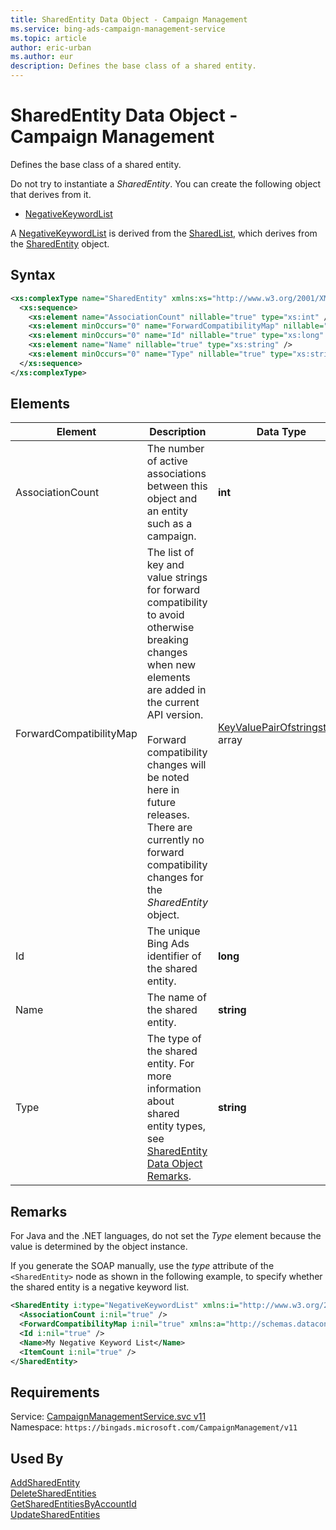 ```yaml
---
title: SharedEntity Data Object - Campaign Management
ms.service: bing-ads-campaign-management-service
ms.topic: article
author: eric-urban
ms.author: eur
description: Defines the base class of a shared entity.
---
```

# SharedEntity Data Object - Campaign Management
Defines the base class of a shared entity.

Do not try to instantiate a *SharedEntity*. You can create the following object that derives from it.
-   [NegativeKeywordList](../campaign-management-service/negativekeywordlist.md)  

A [NegativeKeywordList](../campaign-management-service/negativekeywordlist.md) is derived from the [SharedList](../campaign-management-service/sharedlist.md), which derives from the [SharedEntity](../campaign-management-service/sharedentity.md) object.

## Syntax
```xml
<xs:complexType name="SharedEntity" xmlns:xs="http://www.w3.org/2001/XMLSchema">
  <xs:sequence>
    <xs:element name="AssociationCount" nillable="true" type="xs:int" />
    <xs:element minOccurs="0" name="ForwardCompatibilityMap" nillable="true" type="q85:ArrayOfKeyValuePairOfstringstring" xmlns:q85="http://schemas.datacontract.org/2004/07/System.Collections.Generic" />
    <xs:element minOccurs="0" name="Id" nillable="true" type="xs:long" />
    <xs:element name="Name" nillable="true" type="xs:string" />
    <xs:element minOccurs="0" name="Type" nillable="true" type="xs:string" />
  </xs:sequence>
</xs:complexType>
```

## <a name="elements"></a>Elements

|Element|Description|Data Type|
|-----------|---------------|-------------|
|<a name="associationcount"></a>AssociationCount|The number of active associations between this object and an entity such as a campaign.|**int**|
|<a name="forwardcompatibilitymap"></a>ForwardCompatibilityMap|The list of key and value strings for forward compatibility to avoid otherwise breaking changes when new elements are added in the current API version.<br /><br /> Forward compatibility changes will be noted here in future releases. There are currently no forward compatibility changes for the *SharedEntity* object.|[KeyValuePairOfstringstring](keyvaluepairofstringstring.md) array|
|<a name="id"></a>Id|The unique Bing Ads identifier of the shared entity.|**long**|
|<a name="name"></a>Name|The name of the shared entity.|**string**|
|<a name="type"></a>Type|The type of the shared entity. For more information about shared entity types, see [SharedEntity Data Object Remarks](../campaign-management-service/sharedentity.md#remarks).|**string**|

## <a name="remarks"></a>Remarks
For Java and the .NET languages, do not set the *Type* element because the value is determined by the object instance.

If you generate the SOAP manually, use the *type* attribute of the `<SharedEntity>` node as shown in the following example, to specify whether the shared entity is a negative keyword list.

```xml
<SharedEntity i:type="NegativeKeywordList" xmlns:i="http://www.w3.org/2001/XMLSchema-instance">
  <AssociationCount i:nil="true" />
  <ForwardCompatibilityMap i:nil="true" xmlns:a="http://schemas.datacontract.org/2004/07/System.Collections.Generic" />
  <Id i:nil="true" />
  <Name>My Negative Keyword List</Name>
  <ItemCount i:nil="true" />
</SharedEntity>
```

## Requirements
Service: [CampaignManagementService.svc v11](https://campaign.api.bingads.microsoft.com/Api/Advertiser/CampaignManagement/v11/CampaignManagementService.svc)  
Namespace: ```https://bingads.microsoft.com/CampaignManagement/v11```  

## Used By
[AddSharedEntity](addsharedentity.md)  
[DeleteSharedEntities](deletesharedentities.md)  
[GetSharedEntitiesByAccountId](getsharedentitiesbyaccountid.md)  
[UpdateSharedEntities](updatesharedentities.md)  
